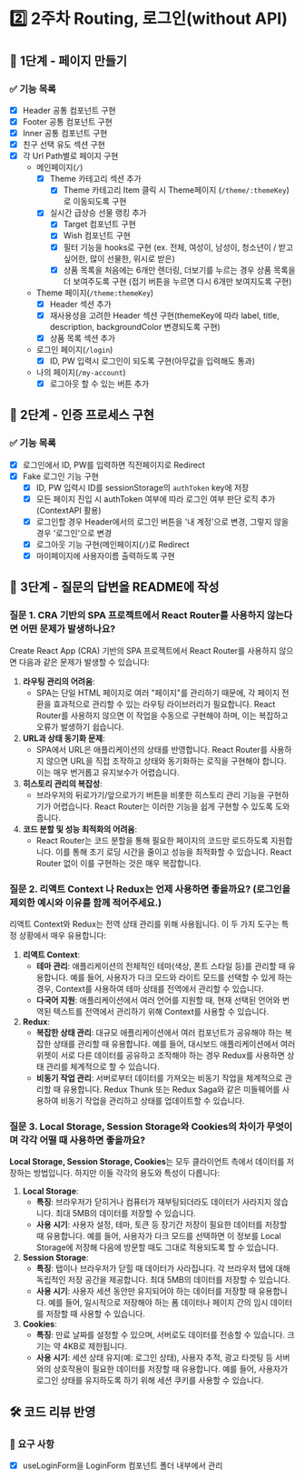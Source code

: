 # 2️⃣ 2주차 Routing, 로그인(without API)
## 📄 1단계 - 페이지 만들기
### ✅ 기능 목록
- [x] Header 공통 컴포넌트 구현
- [x] Footer 공통 컴포넌트 구현
- [x] Inner 공통 컴포넌트 구현
- [x] 친구 선택 유도 섹션 구현
- [x] 각 Url Path별로 페이지 구현
  - 메인페이지(`/`)
    - [x] Theme 카테고리 섹션 추가
      - [x] Theme 카테고리 Item 클릭 시 Theme페이지 (`/theme/:themeKey`)로 이동되도록 구현
    - [x] 실시간 급상승 선물 랭킹 추가
      - [x] Target 컴포넌트 구현
      - [x] Wish 컴포넌트 구현
      - [x] 필터 기능을 hooks로 구현 (ex. 전체, 여성이, 남성이, 청소년이 / 받고 싶어한, 많이 선물한, 위시로 받은)
      - [x] 상품 목록을 처음에는 6개만 렌더링, 더보기를 누르는 경우 상품 목록을 더 보여주도록 구현 (접기 버튼을 누르면 다시 6개만 보여지도록 구현)
  - Theme 페이지(`/theme:themeKey`)
    - [x] Header 섹션 추가
    - [x] 재사용성을 고려한 Header 섹션 구현(themeKey에 따라 label, title, description, backgroundColor 변경되도록 구현)
    - [x] 상품 목록 섹션 추가
  - 로그인 페이지(`/login`)
    - [x] ID, PW 입력시 로그인이 되도록 구현(아무값을 입력해도 통과)
  - 나의 페이지(`/my-account`)
    - [x] 로그아웃 할 수 있는 버튼 추가

## 🔐 2단계 - 인증 프로세스 구현
### ✅ 기능 목록
- [x] 로그인에서 ID, PW를 입력하면 직전페이지로 Redirect
- [x] Fake 로그인 기능 구현
  - [x] ID, PW 입력시 ID를 sessionStorage의 `authToken` key에 저장
  - [x] 모든 페이지 진입 시 authToken 여부에 따라 로그인 여부 판단 로직 추가(ContextAPI 활용)
  - [x] 로그인할 경우 Header에서의 로그인 버튼을 '내 계정'으로 변경, 그렇지 않을 경우 '로그인'으로 변경
  - [x] 로그아웃 기능 구현(메인페이지(`/`)로 Redirect
  - [x] 마이페이지에 사용자이름 출력하도록 구현

## 🤔 3단계 - 질문의 답변을 README에 작성
### 질문 1. CRA 기반의 SPA 프로젝트에서 React Router를 사용하지 않는다면 어떤 문제가 발생하나요?

Create React App (CRA) 기반의 SPA 프로젝트에서 React Router를 사용하지 않으면 다음과 같은 문제가 발생할 수 있습니다:

1. **라우팅 관리의 어려움**:
    - SPA는 단일 HTML 페이지로 여러 "페이지"를 관리하기 때문에, 각 페이지 전환을 효과적으로 관리할 수 있는 라우팅 라이브러리가 필요합니다. React Router를 사용하지 않으면 이 작업을 수동으로 구현해야 하며, 이는 복잡하고 오류가 발생하기 쉽습니다.
2. **URL과 상태 동기화 문제**:
    - SPA에서 URL은 애플리케이션의 상태를 반영합니다. React Router를 사용하지 않으면 URL을 직접 조작하고 상태와 동기화하는 로직을 구현해야 합니다. 이는 매우 번거롭고 유지보수가 어렵습니다.
3. **히스토리 관리의 복잡성**:
    - 브라우저의 뒤로가기/앞으로가기 버튼을 비롯한 히스토리 관리 기능을 구현하기가 어렵습니다. React Router는 이러한 기능을 쉽게 구현할 수 있도록 도와줍니다.
4. **코드 분할 및 성능 최적화의 어려움**:
    - React Router는 코드 분할을 통해 필요한 페이지의 코드만 로드하도록 지원합니다. 이를 통해 초기 로딩 시간을 줄이고 성능을 최적화할 수 있습니다. React Router 없이 이를 구현하는 것은 매우 복잡합니다.

### 질문 2. 리액트 Context 나 Redux는 언제 사용하면 좋을까요? (로그인을 제외한 예시와 이유를 함께 적어주세요.)

리액트 Context와 Redux는 전역 상태 관리를 위해 사용됩니다. 이 두 가지 도구는 특정 상황에서 매우 유용합니다:

1. **리액트 Context**:
    - **테마 관리**: 애플리케이션의 전체적인 테마(색상, 폰트 스타일 등)를 관리할 때 유용합니다. 예를 들어, 사용자가 다크 모드와 라이트 모드를 선택할 수 있게 하는 경우, Context를 사용하여 테마 상태를 전역에서 관리할 수 있습니다.
    - **다국어 지원**: 애플리케이션에서 여러 언어를 지원할 때, 현재 선택된 언어와 번역된 텍스트를 전역에서 관리하기 위해 Context를 사용할 수 있습니다.
2. **Redux**:
    - **복잡한 상태 관리**: 대규모 애플리케이션에서 여러 컴포넌트가 공유해야 하는 복잡한 상태를 관리할 때 유용합니다. 예를 들어, 대시보드 애플리케이션에서 여러 위젯이 서로 다른 데이터를 공유하고 조작해야 하는 경우 Redux를 사용하면 상태 관리를 체계적으로 할 수 있습니다.
    - **비동기 작업 관리**: 서버로부터 데이터를 가져오는 비동기 작업을 체계적으로 관리할 때 유용합니다. Redux Thunk 또는 Redux Saga와 같은 미들웨어를 사용하여 비동기 작업을 관리하고 상태를 업데이트할 수 있습니다.

### 질문 3. Local Storage, Session Storage와 Cookies의 차이가 무엇이며 각각 어떨 때 사용하면 좋을까요?

**Local Storage, Session Storage, Cookies**는 모두 클라이언트 측에서 데이터를 저장하는 방법입니다. 하지만 이들 각각의 용도와 특성이 다릅니다:

1. **Local Storage**:
    - **특징**: 브라우저가 닫히거나 컴퓨터가 재부팅되더라도 데이터가 사라지지 않습니다. 최대 5MB의 데이터를 저장할 수 있습니다.
    - **사용 시기**: 사용자 설정, 테마, 토큰 등 장기간 저장이 필요한 데이터를 저장할 때 유용합니다. 예를 들어, 사용자가 다크 모드를 선택하면 이 정보를 Local Storage에 저장해 다음에 방문할 때도 그대로 적용되도록 할 수 있습니다.
2. **Session Storage**:
    - **특징**: 탭이나 브라우저가 닫힐 때 데이터가 사라집니다. 각 브라우저 탭에 대해 독립적인 저장 공간을 제공합니다. 최대 5MB의 데이터를 저장할 수 있습니다.
    - **사용 시기**: 사용자 세션 동안만 유지되어야 하는 데이터를 저장할 때 유용합니다. 예를 들어, 일시적으로 저장해야 하는 폼 데이터나 페이지 간의 임시 데이터를 저장할 때 사용할 수 있습니다.
3. **Cookies**:
    - **특징**: 만료 날짜를 설정할 수 있으며, 서버로도 데이터를 전송할 수 있습니다. 크기는 약 4KB로 제한됩니다.
    - **사용 시기**: 세션 상태 유지(예: 로그인 상태), 사용자 추적, 광고 타겟팅 등 서버와의 상호작용이 필요한 데이터를 저장할 때 유용합니다. 예를 들어, 사용자가 로그인 상태를 유지하도록 하기 위해 세션 쿠키를 사용할 수 있습니다.


## 🛠️ 코드 리뷰 반영
### 📄 요구 사항
- [x] useLoginForm을 LoginForm 컴포넌트 폴더 내부에서 관리

